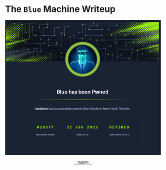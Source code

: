 # The `Blue` Machine Writeup

![blue_pwned](/assets/blue_pwned.png)

<p align="center">
...[WIP]...
</p>